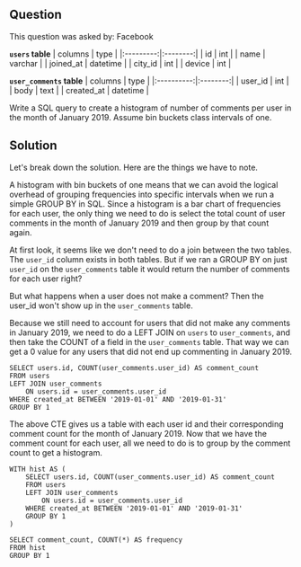 ## Question
This question was asked by: Facebook

**`users` table**
|  columns  |   type   |
|:---------:|:--------:|
|     id    |    int   |
|    name   |  varchar |
| joined_at | datetime |
|  city_id  |    int   |
|   device  |    int   |

**`user_comments` table**
|   columns  |   type   |
|:----------:|:--------:|
|   user_id  |    int   |
|    body    |   text   |
| created_at | datetime |

Write a SQL query to create a histogram of number of comments per user in the month of January 2019. Assume bin buckets class intervals of one.

## Solution
Let's break down the solution. Here are the things we have to note.

A histogram with bin buckets of one means that we can avoid the logical overhead of grouping frequencies into specific intervals when we run a simple GROUP BY in SQL. Since a histogram is a bar chart of frequencies for each user, the only thing we need to do is select the total count of user comments in the month of January 2019 and then group by that count again.

At first look, it seems like we don't need to do a join between the two tables. The `user_id` column exists in both tables. But if we ran a GROUP BY on just `user_id` on the `user_comments` table it would return the number of comments for each user right?

But what happens when a user does not make a comment? Then the user_id won't show up in the `user_comments` table.

Because we still need to account for users that did not make any comments in January 2019, we need to do a LEFT JOIN on `users` to `user_comments`, and then take the COUNT of a field in the `user_comments` table. That way we can get a 0 value for any users that did not end up commenting in January 2019.

```
SELECT users.id, COUNT(user_comments.user_id) AS comment_count
FROM users
LEFT JOIN user_comments
    ON users.id = user_comments.user_id
WHERE created_at BETWEEN '2019-01-01' AND '2019-01-31'
GROUP BY 1
```

The above CTE gives us a table with each user id and their corresponding comment count for the month of January 2019. Now that we have the comment count for each user, all we need to do is to group by the comment count to get a histogram.

```
WITH hist AS (
    SELECT users.id, COUNT(user_comments.user_id) AS comment_count
    FROM users
    LEFT JOIN user_comments
        ON users.id = user_comments.user_id
    WHERE created_at BETWEEN '2019-01-01' AND '2019-01-31'
    GROUP BY 1
)

SELECT comment_count, COUNT(*) AS frequency
FROM hist
GROUP BY 1
```
